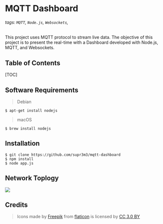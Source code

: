 MQTT Dashboard
===
###### tags: `MQTT`, `Node.js`, `Websockets`, 

This project uses MQTT protocol to stream live data. The objective of this project is to present the real-time with a Dashboard developed with Node.js, MQTT, and Websockets.

## Table of Contents

[TOC]

Software Requirements
---
> Debian
```
$ apt-get install nodejs
```
> macOS
```
$ brew install nodejs
```

Installation
---

```gherkin=
$ git clone https://github.com/supr3m3/mqtt-dashboard
$ npm install
$ node app.js
```

## Network Toplogy
![](https://i.imgur.com/JFWZNxz.png)

## Credits
> Icons made by [Freepik](https://www.freepik.com/) from [flaticon](https://flaticon) is licensed by [CC 3.0 BY](https://creativecommons.org/)

